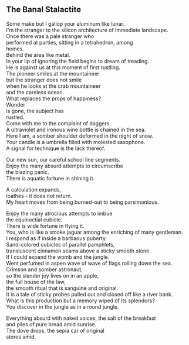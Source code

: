 The Banal Stalactite
--------------------
Some make but I gallop your aluminum like lunar.  
I'm the stranger to the silicon architecture of immediate landscape.  
Once there was a pale stranger who  
performed at parties, sitting in a tetrahedron, among  
homes.  
Behind the area like metal.  
In your lip of ignoring the field begins to dream of treading.  
He is against us at this moment of first rustling.  
The pioneer smiles at the mountaineer  
but the stranger does not smile  
when he looks at the crab mountaineer  
and the careless ocean.  
What replaces the props of happiness?  
Wonder  
is gone, the subject has  
rustled.  
Come with me to the complaint of daggers.  
A ultraviolet and ironous wine bottle is chained in the sea.  
Here I am, a somber shoulder deformed in the night of snow.  
Your candle is a umbrella filled with molested saxophone.  
A signal for technique is the lack thereof.  
  
Our new sun, our careful school line segments.  
Enjoy the many absurd attempts to circumscribe  
the blazing panic.  
There is aquatic fortune in shining it.  
  
A calculation expands,  
loathes - it does not return.  
My heart moves from being burned-out to being parsimonious.  
  
Enjoy the many atrocious attempts to imbue  
the equinoctial cubicle.  
There is wide fortune in flying it.  
You, who is like a smoke jaguar among the enriching of many gentleman.  
I respond as if inside a barbaous puberty.  
Sand-colored cubicles of parallel pamphlets,  
transluscent cinnamon seams above a sticky smooth stone.  
If I could expand the womb and the jungle.  
Went perfumed in aspen wave of wave of flags rolling down the sea.  
Crimson and somber astronaut,  
so the slender joy lives on in an apple,  
the full house of the law,  
the smooth ritual that is sanguine and original.  
It is a tale of sticky probes pulled out and closed off like a river bank.  
What is this production but a memory wiped of its splendors?  
You discover in the jungle as in a round jungle.  
  
Everything absurd with naked voices, the salt of the breakfast  
and piles of pure bread amid sunrise.  
The dove drops, the sepia car of original  
stores amid.  
